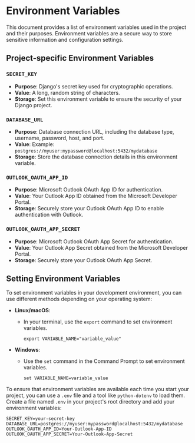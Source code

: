 # Environment Variables

This document provides a list of environment variables used in the project and their purposes. Environment variables are a secure way to store sensitive information and configuration settings.

## Project-specific Environment Variables

### `SECRET_KEY`

- **Purpose**: Django's secret key used for cryptographic operations.
- **Value**: A long, random string of characters.
- **Storage**: Set this environment variable to ensure the security of your Django project.

### `DATABASE_URL`

- **Purpose**: Database connection URL, including the database type, username, password, host, and port.
- **Value**: Example: `postgres://myuser:mypassword@localhost:5432/mydatabase`
- **Storage**: Store the database connection details in this environment variable.

### `OUTLOOK_OAUTH_APP_ID`

- **Purpose**: Microsoft Outlook OAuth App ID for authentication.
- **Value**: Your Outlook App ID obtained from the Microsoft Developer Portal.
- **Storage**: Securely store your Outlook OAuth App ID to enable authentication with Outlook.

### `OUTLOOK_OAUTH_APP_SECRET`

- **Purpose**: Microsoft Outlook OAuth App Secret for authentication.
- **Value**: Your Outlook App Secret obtained from the Microsoft Developer Portal.
- **Storage**: Securely store your Outlook OAuth App Secret.

## Setting Environment Variables

To set environment variables in your development environment, you can use different methods depending on your operating system:

- **Linux/macOS**:
  - In your terminal, use the `export` command to set environment variables.

    ```shell
    export VARIABLE_NAME="variable_value"
    ```

- **Windows**:
  - Use the `set` command in the Command Prompt to set environment variables.

    ```shell
    set VARIABLE_NAME=variable_value
    ```

To ensure that environment variables are available each time you start your project, you can use a `.env` file and a tool like `python-dotenv` to load them. Create a file named `.env` in your project's root directory and add your environment variables:

```shell
SECRET_KEY=your-secret-key
DATABASE_URL=postgres://myuser:mypassword@localhost:5432/mydatabase
OUTLOOK_OAUTH_APP_ID=Your-Outlook-App-ID
OUTLOOK_OAUTH_APP_SECRET=Your-Outlook-App-Secret
